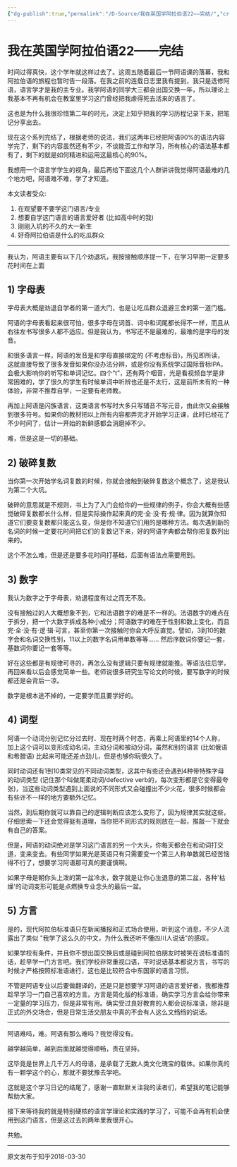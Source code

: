 ```yaml
---
{"dg-publish":true,"permalink":"/D-Source/我在英国学阿拉伯语22——完结/","created":"2024-01-28T21:50:31.498+08:00","updated":"2024-01-28T21:51:37.153+08:00"}
---
```


# 我在英国学阿拉伯语22——完结
时间过得真快，这个学年就这样过去了。这周五随着最后一节阿语课的落幕，我和阿拉伯语的旅程也暂时告一段落。在我之前的连载日志里我有提到，我只是选修阿语，语言学才是我的主专业。我学阿语的同学大三都会出国交换一年，所以理论上我基本不再有机会在教室里学习这门曾经把我虐得死去活来的语言了。

这也是为什么我很珍惜第二年的时光，决定上知乎把我的学习历程记录下来，把笔记分享出去。

现在这个系列完结了，根据老师的说法，我们这两年已经把阿语90%的语法内容学完了，剩下的内容虽然还有不少，不谈能否工作和学习，所有核心的语法基本都有了，剩下的就是如何精进和运用这最核心的90%。

我想用一个语言学学生的视角，最后再给下面这几个人群讲讲我觉得阿语最难的几个地方吧，阿语难不难，学了才知道。

本文读者受众:

1. 在观望要不要学这门语言/专业
2. 想要自学这门语言的语言爱好者 (比如高中时的我)
3. 刚刚入坑的不久的大一新生
4. 好奇阿拉伯语是什么的吃瓜群众

---

我认为，阿语主要有以下几个劝退坑，我按接触顺序提一下，在学习早期一定要多花时间在上面

## 1) 字母表

字母表大概是劝退自学者的第一道大门，也是让吃瓜群众退避三舍的第一道门槛。

阿语的字母表看起来很可怕，很多字母在词首、词中和词尾都长得不一样，而且从右往左书写很多人都不适应。但是我认为，书写还不是最难的，最难的是字母的发音。

和很多语言一样，阿语的发音是和字母直接绑定的 (不考虑标音)，所见即所读，这就直接导致了很多发音如果你没办法分辨，或是你没有系统学过国际音标IPA，会极大影响你的听写和单词记忆。四个“t”，还有两个咽音，光是看视频自学是非常困难的，学了很久的学生有时候单词中听辨也还是不太行，这是前所未有的一种体验，非常不推荐自学，一定要有老师教。

再加上阿语是闪族语言，这类语言书写时大多只写辅音不写元音，由此你又会接触到很多符号。如果你的教材把以上所有内容都弄完才开始学习正课，此时已经花了不少时间了，估计一开始的新鲜感都会消磨掉不少。

难，但是这是一切的基础。

  

## 2) 破碎复数

当你第一次开始学名词复数的时候，你就会接触到破碎复数这个概念了，这是我认为第二个大坑。

破碎的意思就是不规则，书上为了入门会给你的一些规律的例子，你会大概有些感觉破碎复数都长什么样，但是实际操作起来真的完·全·没·有·规·律。因为就算你知道它们要变复数都只能这么变，但是你不知道它们用的是哪种方法。每次遇到新的名词的时候一定要花时间把它们的复数记下来，好的阿语字典都会帮你把复数列出来的。

这个不怎么难，但是还是要多花时间打基础，后面有语法点需要用到。

  

## 3) 数字

我认为数字之于字母表，劝退程度有过之而无不及。

没有接触过的人大概想象不到，它和法语数字的难是不一样的。法语数字的难点在于拆分，把一个大数字拆成各种小成分；阿语数字的难在于性别和数上变化，而且完·全·没·有·逻·辑·可言，甚至你第一次接触时你会大呼反直觉。譬如，3到10的数字会和名词交换性别，11以上的数字名词用单数等等…… 然后序数词你要记一套，基数词你要记一套等等。

好在这些都是有规律可寻的，再怎么没有逻辑只要有规律就能推。等语法往后学，再回来看以后会感觉简单一些。老师说很多研究生写论文的时候，要写数字的时候都还是会背后一凉。

数字是根本逃不掉的，一定要学而且要学好的。

  

## 4) 词型

阿语一个动词分别记忆分过去时、现在时两个时态，再乘上阿语里的14个人称，加上这个词可以变形成动名词，主动分词和被动分词，虽然和别的语言 (比如俄语和希腊语) 比起来可能还差点劲儿，但是也够你玩很久了。

同时动词还有1到10类常见的不同动词类型，这其中有些还会遇到4种带特殊字母的动词类型 (记住那个叫做尾柔动词/defective verb的，每次变形都是它变得最夸张)，当这些动词类型遇到上面说的不同形式又会碰撞出不少火花，很多时候都会有些许不一样的地方要额外记忆。

当然，到后期你就可以靠自己的逻辑判断应该怎么变形了，因为规律其实就这些，仔细思索一下还会觉得挺有道理，当你把不同形式的规则放在一起，推敲一下就会有自己的答案。

但是，阿语的动词绝对是学习这门语言的另一个大头，你每天都会在和动词打交道，变来变去。有些同学如果光是英语只有只需要变一个第三人称单数就已经苦恼得不行了，想要学习阿语那可真的要谨慎啊。

如果字母是朝你头上泼的第一盆冷水，数字就是让你心生退意的第二盆，各种'枯燥'的动词变形可能是点燃换专业念头的最后一盆。

  

## 5) 方言

是的，现代阿拉伯标准语只在新闻播报和正式场合使用，听到这个消息，不少人流露出了类似 "我学了这么久的中文，为什么我还听不懂四川人说话"的感叹。

如果学校有条件，并且你不想出国交换后或是碰到阿拉伯朋友时被笑在说标准语的话，趁早学一门方言吧。我们学校非常重视口语，平时说话基本都说方言，书写的时候才严格按照标准语进行，这也是比较符合中东国家的语言习惯。

不管是阿语专业以后要做翻译的，还是只是想要学习阿语的语言爱好者，我都推荐趁早学习一门自己喜欢的方言。方言是简化版的标准语，确实学习方言会给你带来一定量的学习压力，但是非常有用。确实受过良好教育的人都会说标准语，除非是正式的外交场合，但是日常生活交朋友中真的不会有人这么文绉绉的说话。

---

阿语难吗，难。阿语有那么难吗？我觉得没有。

越学越简单，越到后面就越觉得顺畅，贵在坚持。

这毕竟是世界上几千万人的母语，是承载了无数人类文化瑰宝的载体。如果你真的有一颗学这个的心，那就不要犹豫去学吧。

这就是这个学习日记的结尾了，感谢一直默默关注我的读者们，希望我的笔记能够帮助大家。

接下来等待我的就是特别硬核的语言学理论和实践的学习了，可能不会再有机会使用到这门语言，但是这过去的两年里我很开心。

共勉。

---
原文发布于知乎2018-03-30
